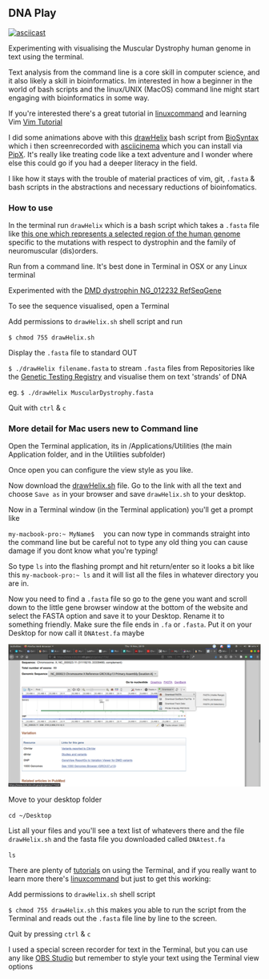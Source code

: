 ## DNA Play

[![asciicast](https://asciinema.org/a/308287.svg)](https://asciinema.org/a/308287)


Experimenting with visualising the Muscular Dystrophy human genome in text using the terminal.

Text analysis from the command line is a core skill in computer science, and it also likely a skill in bioinformatics. Im interested in how a beginner in the world of bash scripts and the linux/UNIX (MacOS) command line might start engaging with bioinformatics in some way.

If you're interested there's a great tutorial in [linuxcommand](https://linuxcommand.org) and learning Vim [Vim Tutorial](https://www.linux.com/training-tutorials/vim-101-beginners-guide-vim/)


I did some animations above with this [drawHelix](https://github.com/cheapjack/InterspeciesGaming/blob/master/DNA/drawHelix.sh) bash script from [BioSyntax](http://biosyntax.org) which i then screenrecorded with [asciicinema](asciinema.org/) which you can install  via [PipX](https://pypi.org/project/pipx/). It's really like treating code like a text adventure and I wonder where else this could go if you had a deeper literacy in the field.

I like how it stays with the trouble of material practices of vim, git, `.fasta`  & bash scripts in the abstractions and necessary reductions of bioinfomatics. 

### How to use

In the terminal run `drawHelix` which is a bash script which takes a `.fasta` file like [this one which represents a selected region of the human genome](https://www.ncbi.nlm.nih.gov/nuccore/NC_000023.11?report=fasta&from=30786182&to=33672495&strand=true) specific to the mutations with respect to dystrophin and the family of neuromuscular (dis)orders. 

Run from a command line. It's best done in Terminal in OSX or any Linux terminal 

Experimented with the [DMD dystrophin NG_012232 RefSeqGene](https://www.ncbi.nlm.nih.gov/gtr/genes/1756/)

To see the sequence visualised, open a Terminal

Add permissions to `drawHelix.sh` shell script and run

`$ chmod 755 drawHelix.sh`

Display the `.fasta` file to standard OUT 

`$ ./drawHelix filename.fasta` to stream `.fasta` files from Repositories like the [Genetic Testing Registry](https://www.ncbi.nlm.nih.gov/) and visualise them on text 'strands' of DNA

eg. `$ ./drawHelix MuscularDystrophy.fasta` 

Quit with `ctrl` & `c`

### More detail for Mac users new to Command line

Open the Terminal application, its in /Applications/Utilities (the main Application folder, and in the Utilities subfolder)

Once open you can configure the view style as you like.

Now download the [drawHelix.sh](https://raw.githubusercontent.com/cheapjack/InterspeciesGaming/master/DNA/drawHelix.sh) file. Go to the link with all the text and choose `Save as` in your browser and save `drawHelix.sh` to your desktop. 

Now in a Terminal window (in the Terminal application) you'll get a prompt like

`my-macbook-pro:~ MyName$  ` you can now type in commands straight into the command line but be careful not to type any old thing you can cause damage if you dont know what you're typing! 

So type `ls` into the flashing prompt and hit return/enter so it looks a bit like this `my-macbook-pro:~ ls` and it will list all the files in whatever directory you are in.

Now you need to find a `.fasta` file so go to the gene you want and scroll down to the little gene browser window at the bottom of the website and select the FASTA option and save it to your Desktop. Rename it to something friendly. Make sure the file ends in `.fa` or `.fasta`. Put it on your Desktop for now call it `DNAtest.fa` maybe 

![Selecting a FASTA download](images/DownloadFasta.png)

Move to your desktop folder

`cd ~/Desktop`

List all your files and you'll see a text list of whatevers there and the file `drawHelix.sh` and the fasta file you downloaded called `DNAtest.fa`

`ls`

There are plenty of [tutorials](https://www.macworld.co.uk/how-to/how-use-terminal-on-mac-3608274/) on using the Terminal, and if you really want to learn more there's [linuxcommand](https://linuxcommand.org/) but just to get this working:

Add permissions to `drawHelix.sh` shell script

`$ chmod 755 drawHelix.sh` this makes you able to run the script from the Terminal and reads out the `.fasta` file line by line to the screen.

Quit by pressing `ctrl` & `c`

I used a special screen recorder for text in the Terminal, but you can use any like [OBS Studio](https://obsproject.com/) but remember to style your text using the Terminal view options

